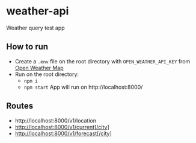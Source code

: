 # weather-api
Weather query test app

## How to run
* Create a `.env` file on the root directory with `OPEN_WEATHER_API_KEY` from [Open Weather Map](https://openweathermap.org/api)
* Run on the root directory:
  * `npm i`
  * `npm start`
App will run on http://localhost:8000/
## Routes
 * http://localhost:8000/v1/location
 * [http://localhost:8000/v1/current[/city]](http://localhost:8000/v1/current)
 * [http://localhost:8000/v1/forecast[/city]](http://localhost:8000/v1/forecast)
